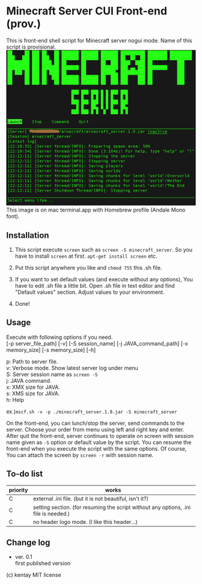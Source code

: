 # Minecraft Server CUI Front-end (prov.)
This is front-end shell script for Minecraft server nogui mode. Name of this script is provisional.  
![screenshot1](screenshot1.png)
This image is on mac terminal.app with Homebrew profile (Andale Mono font).

## Installation  
1) This script execute `screen` such as `screen -S minecraft_server`. So you have to install `screen` at first. `apt-get install screen` etc.

2) Put this script anywhere you like and `chmod 755` this .sh file.

3) If you want to set default values (and execute without any options), You have to edit .sh file a little bit. Open .sh file in text editor and find "Default values" section. Adjust values to your environment.  

4) Done!

## Usage
Execute with following options if you need.  
[-p server_file_path] [-v] [-S session_name] [-j JAVA_command_path] [-x memory_size] [-s memory_size] [-h]

p: Path to server file.  
v: Verbose mode. Show latest server log under menu  
S: Server session name as `screen -S`  
j: JAVA command.  
x: XMX size for JAVA.  
s: XMS size for JAVA.  
h: Help

ex.)`mscf.sh -v -p ./minecraft_server.1.9.jar -S minecraft_server`

On the front-end, you can lunch/stop the server, send commands to the server. Choose your order from menu using left and right key and enter.
After quit the front-end, server continues to operate on screen with session name given as `-S` option or default value by the script. You can resume the front-end when you execute the script with the same options. Of course, You can attach the screen by `screen -r` with session name.

## To-do list

|priority|works|
|-----|----|
|C|external .ini file. (but it is not beautiful, isn't it?)|
|C|setting section. (for resuming the script without any options, .ini file is needed.)|
|C|no header logo mode. (I like this header...)|

## Change log
- ver. 0.1  
first published version

(c) kentay MIT license
